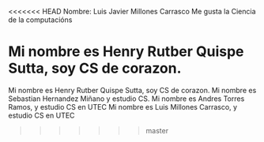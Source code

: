 <<<<<<< HEAD
Nombre: Luis Javier Millones Carrasco
Me gusta la Ciencia de la computacións

Mi nombre es Henry Rutber Quispe Sutta, soy CS de corazon.
=======
Mi nombre es Henry Rutber Quispe Sutta, soy CS de corazon.
Mi nombre es Sebastian Hernandez Miñano y estudio CS.
Mi nombre es Andres Torres Ramos, y estudio CS en UTEC
Mi nombre es Luis Millones Carrasco, y estudio CS en UTEC

>>>>>>> master

